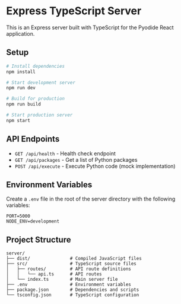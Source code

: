 # Express TypeScript Server

This is an Express server built with TypeScript for the Pyodide React application.

## Setup

```bash
# Install dependencies
npm install

# Start development server
npm run dev

# Build for production
npm run build

# Start production server
npm start
```

## API Endpoints

- `GET /api/health` - Health check endpoint
- `GET /api/packages` - Get a list of Python packages
- `POST /api/execute` - Execute Python code (mock implementation)

## Environment Variables

Create a `.env` file in the root of the server directory with the following variables:

```
PORT=5000
NODE_ENV=development
```

## Project Structure

```
server/
├── dist/               # Compiled JavaScript files
├── src/                # TypeScript source files
│   ├── routes/         # API route definitions
│   │   └── api.ts      # API routes
│   └── index.ts        # Main server file
├── .env                # Environment variables
├── package.json        # Dependencies and scripts
└── tsconfig.json       # TypeScript configuration
``` 